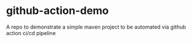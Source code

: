 # github-action-demo
 A repo to demonstrate a simple maven project to be automated via github action ci/cd pipeline
